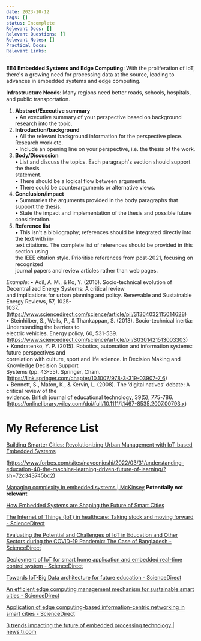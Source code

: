 ```yaml
---
date: 2023-10-12
tags: []
status: Incomplete
Relevant Docs: []
Relevant Questions: []
Relevant Notes: []
Practical Docs: 
Relevant Links:
---
```


**EE4 Embedded Systems and Edge Computing**: With the proliferation of IoT, there's a growing need for processing data at the source, leading to advances in embedded systems and edge computing.

**Infrastructure Needs**: Many regions need better roads, schools, hospitals, and public transportation.


1. **Abstract/Executive summary**  
• An executive summary of your perspective based on background research into the topic.  
2. **Introduction/background**  
• All the relevant background information for the perspective piece. Research work etc.  
• Include an opening line on your perspective, i.e. the thesis of the work.  
3. **Body/Discussion**  
• List and discuss the topics. Each paragraph's section should support the thesis  
statement.  
• There should be a logical flow between arguments.  
• There could be counterarguments or alternative views.  
4. **Conclusion/impact**  
• Summaries the arguments provided in the body paragraphs that support the thesis.  
• State the impact and implementation of the thesis and possible future consideration.  
5. **Reference list**  
• This isn't a bibliography; references should be integrated directly into the text with in-  
text citations. The complete list of references should be provided in this section using  
the IEEE citation style. Prioritise references from post-2021, focusing on recognized  
journal papers and review articles rather than web pages.

*Example:*
• Adil, A. M., & Ko, Y. (2016). Socio-technical evolution of Decentralized Energy Systems: A critical review  
and implications for urban planning and policy. Renewable and Sustainable Energy Reviews, 57, 1025-  
1037. (https://www.sciencedirect.com/science/article/pii/S1364032115014628)  
• Steinhilber, S., Wells, P., & Thankappan, S. (2013). Socio-technical inertia: Understanding the barriers to  
electric vehicles. Energy policy, 60, 531-539.  
(https://www.sciencedirect.com/science/article/pii/S0301421513003303)  
• Kondratenko, Y. P. (2015). Robotics, automation and information systems: future perspectives and  
correlation with culture, sport and life science. In Decision Making and Knowledge Decision Support  
Systems (pp. 43-55). Springer, Cham. (https://link.springer.com/chapter/10.1007/978-3-319-03907-7_6)  
• Bennett, S., Maton, K., & Kervin, L. (2008). The ‘digital natives’ debate: A critical review of the  
evidence. British journal of educational technology, 39(5), 775-786.  
(https://onlinelibrary.wiley.com/doi/full/10.1111/j.1467-8535.2007.00793.x)



# My Reference List
[Building Smarter Cities: Revolutionizing Urban Management with IoT-based Embedded Systems](https://www.linkedin.com/pulse/building-smarter-cities-revolutionizing-urban-embedded-reza-bigdeli)

(https://www.forbes.com/sites/naveenjoshi/2022/03/31/understanding-education-40-the-machine-learning-driven-future-of-learning/?sh=72c343745bc2)

[Managing complexity in embedded systems | McKinsey](https://www.mckinsey.com/industries/industrials-and-electronics/our-insights/cracking-the-complexity-code-in-embedded-systems-development)  **Potentially not relevant** 


[How Embedded Systems are Shaping the Future of Smart Cities](https://ts2.space/en/how-embedded-systems-are-shaping-the-future-of-smart-cities/)

[The Internet of Things (IoT) in healthcare: Taking stock and moving forward - ScienceDirect](https://www.sciencedirect.com/science/article/pii/S2542660523000446)

[Evaluating the Potential and Challenges of IoT in Education and Other Sectors during the COVID-19 Pandemic: The Case of Bangladesh - ScienceDirect](https://www.sciencedirect.com/science/article/pii/S0160791X21003328)

[Deployment of IoT for smart home application and embedded real-time control system - ScienceDirect](https://www.sciencedirect.com/science/article/abs/pii/S2214785320394177)

[Towards IoT-Big Data architecture for future education - ScienceDirect](https://www.sciencedirect.com/science/article/pii/S187705092300580X)

[An efficient edge computing management mechanism for sustainable smart cities - ScienceDirect](https://www.sciencedirect.com/science/article/abs/pii/S2210537923000227)

[Application of edge computing-based information-centric networking in smart cities - ScienceDirect](https://www.sciencedirect.com/science/article/abs/pii/S0140366423003122)

[3 trends impacting the future of embedded processing technology | news.ti.com](https://news.ti.com/blog/2023/04/07/3-trends-impacting-future-embedded-processing-technology)
